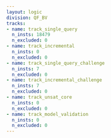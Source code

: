 ```yaml
---
layout: logic
division: QF_BV
tracks:
- name: track_single_query
  n_insts: 18479
  n_excluded: 0
- name: track_incremental
  n_insts: 0
  n_excluded: 0
- name: track_single_query_challenge
  n_insts: 7
  n_excluded: 0
- name: track_incremental_challenge
  n_insts: 7
  n_excluded: 0
- name: track_unsat_core
  n_insts: 0
  n_excluded: 0
- name: track_model_validation
  n_insts: 0
  n_excluded: 0
---
```

